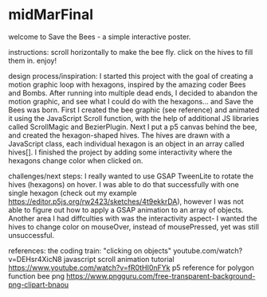 # midMarFinal

welcome to Save the Bees - a simple interactive poster.

instructions: scroll horizontally to make the bee fly. click on the hives to fill them in. enjoy!

design process/inspiration: I started this project with the goal of creating a motion graphic loop with hexagons, inspired by the amazing coder Bees and Bombs. 
After running into multiple dead ends, I decided to abandon the motion graphic, and see what I could do with the hexagons... and Save the Bees was born. 
First I created the bee graphic (see reference) and animated it using the JavaScript Scroll function, with the help of additional JS libraries called ScrollMagic and BezierPlugin. Next I put a p5 canvas behind the bee, and created the hexagon-shaped hives. The hives are drawn with a JavaScript class, each individual hexagon is an object in an array called hives[].
I finished the project by adding some interactivity where the hexagons change color when clicked on.

challenges/next steps: I really wanted to use GSAP TweenLite to rotate the hives (hexagons) on hover. I was able to do that successfully with one single hexagon (check out my example https://editor.p5js.org/rw2423/sketches/4t9ekkrDA), however I was not able to figure out how to apply a GSAP animation to an array of objects. Another area I had diffculties with was the interactivity aspect- I wanted the hives to change color on mouseOver, instead of mousePressed, yet was still unsuccessful.

references:
the coding train: "clicking on objects" youtube.com/watch?v=DEHsr4XicN8
javascript scroll animation tutorial https://www.youtube.com/watch?v=fR0tHI0nFYk
p5 reference for polygon function
bee png https://www.pngguru.com/free-transparent-background-png-clipart-bnaou
